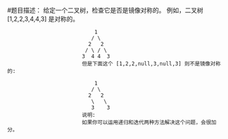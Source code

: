 #题目描述：
         给定一个二叉树，检查它是否是镜像对称的。
                            例如，二叉树 [1,2,2,3,4,4,3] 是对称的。

                                1
                               / \
                              2   2
                             / \ / \
                            3  4 4  3
                            但是下面这个 [1,2,2,null,3,null,3] 则不是镜像对称的:

                                1
                               / \
                              2   2
                               \   \
                               3    3
                            说明:
                            如果你可以运用递归和迭代两种方法解决这个问题，会很加分。